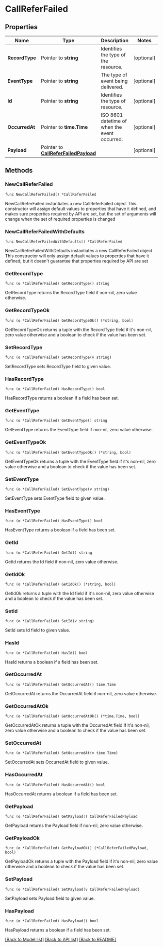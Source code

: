# CallReferFailed

## Properties

Name | Type | Description | Notes
------------ | ------------- | ------------- | -------------
**RecordType** | Pointer to **string** | Identifies the type of the resource. | [optional] 
**EventType** | Pointer to **string** | The type of event being delivered. | [optional] 
**Id** | Pointer to **string** | Identifies the type of resource. | [optional] 
**OccurredAt** | Pointer to **time.Time** | ISO 8601 datetime of when the event occurred. | [optional] 
**Payload** | Pointer to [**CallReferFailedPayload**](CallReferFailedPayload.md) |  | [optional] 

## Methods

### NewCallReferFailed

`func NewCallReferFailed() *CallReferFailed`

NewCallReferFailed instantiates a new CallReferFailed object
This constructor will assign default values to properties that have it defined,
and makes sure properties required by API are set, but the set of arguments
will change when the set of required properties is changed

### NewCallReferFailedWithDefaults

`func NewCallReferFailedWithDefaults() *CallReferFailed`

NewCallReferFailedWithDefaults instantiates a new CallReferFailed object
This constructor will only assign default values to properties that have it defined,
but it doesn't guarantee that properties required by API are set

### GetRecordType

`func (o *CallReferFailed) GetRecordType() string`

GetRecordType returns the RecordType field if non-nil, zero value otherwise.

### GetRecordTypeOk

`func (o *CallReferFailed) GetRecordTypeOk() (*string, bool)`

GetRecordTypeOk returns a tuple with the RecordType field if it's non-nil, zero value otherwise
and a boolean to check if the value has been set.

### SetRecordType

`func (o *CallReferFailed) SetRecordType(v string)`

SetRecordType sets RecordType field to given value.

### HasRecordType

`func (o *CallReferFailed) HasRecordType() bool`

HasRecordType returns a boolean if a field has been set.

### GetEventType

`func (o *CallReferFailed) GetEventType() string`

GetEventType returns the EventType field if non-nil, zero value otherwise.

### GetEventTypeOk

`func (o *CallReferFailed) GetEventTypeOk() (*string, bool)`

GetEventTypeOk returns a tuple with the EventType field if it's non-nil, zero value otherwise
and a boolean to check if the value has been set.

### SetEventType

`func (o *CallReferFailed) SetEventType(v string)`

SetEventType sets EventType field to given value.

### HasEventType

`func (o *CallReferFailed) HasEventType() bool`

HasEventType returns a boolean if a field has been set.

### GetId

`func (o *CallReferFailed) GetId() string`

GetId returns the Id field if non-nil, zero value otherwise.

### GetIdOk

`func (o *CallReferFailed) GetIdOk() (*string, bool)`

GetIdOk returns a tuple with the Id field if it's non-nil, zero value otherwise
and a boolean to check if the value has been set.

### SetId

`func (o *CallReferFailed) SetId(v string)`

SetId sets Id field to given value.

### HasId

`func (o *CallReferFailed) HasId() bool`

HasId returns a boolean if a field has been set.

### GetOccurredAt

`func (o *CallReferFailed) GetOccurredAt() time.Time`

GetOccurredAt returns the OccurredAt field if non-nil, zero value otherwise.

### GetOccurredAtOk

`func (o *CallReferFailed) GetOccurredAtOk() (*time.Time, bool)`

GetOccurredAtOk returns a tuple with the OccurredAt field if it's non-nil, zero value otherwise
and a boolean to check if the value has been set.

### SetOccurredAt

`func (o *CallReferFailed) SetOccurredAt(v time.Time)`

SetOccurredAt sets OccurredAt field to given value.

### HasOccurredAt

`func (o *CallReferFailed) HasOccurredAt() bool`

HasOccurredAt returns a boolean if a field has been set.

### GetPayload

`func (o *CallReferFailed) GetPayload() CallReferFailedPayload`

GetPayload returns the Payload field if non-nil, zero value otherwise.

### GetPayloadOk

`func (o *CallReferFailed) GetPayloadOk() (*CallReferFailedPayload, bool)`

GetPayloadOk returns a tuple with the Payload field if it's non-nil, zero value otherwise
and a boolean to check if the value has been set.

### SetPayload

`func (o *CallReferFailed) SetPayload(v CallReferFailedPayload)`

SetPayload sets Payload field to given value.

### HasPayload

`func (o *CallReferFailed) HasPayload() bool`

HasPayload returns a boolean if a field has been set.


[[Back to Model list]](../README.md#documentation-for-models) [[Back to API list]](../README.md#documentation-for-api-endpoints) [[Back to README]](../README.md)


